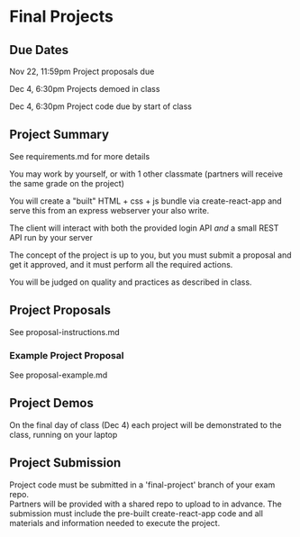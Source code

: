 # Final Projects

## Due Dates

Nov 22, 11:59pm Project proposals due

Dec 4,   6:30pm Projects demoed in class

Dec 4,   6:30pm Project code due by start of class

## Project Summary

See requirements.md for more details

You may work by yourself, or with 1 other classmate (partners will receive the same grade on the project)

You will create a "built" HTML + css + js bundle via create-react-app and serve this from an express webserver your also write.

The client will interact with both the provided login API _and_ a small REST API run by your server

The concept of the project is up to you, but you must submit a proposal and get it approved, and it must perform all the required actions.

You will be judged on quality and practices as described in class.

## Project Proposals

See proposal-instructions.md

### Example Project Proposal

See proposal-example.md

## Project Demos

On the final day of class (Dec 4) each project will be demonstrated to the class, running on your laptop

## Project Submission

Project code must be submitted in a 'final-project' branch of your exam repo.  
Partners will be provided with a shared repo to upload to in advance.
The submission must include the pre-built create-react-app code and all materials and information needed to execute the project.

